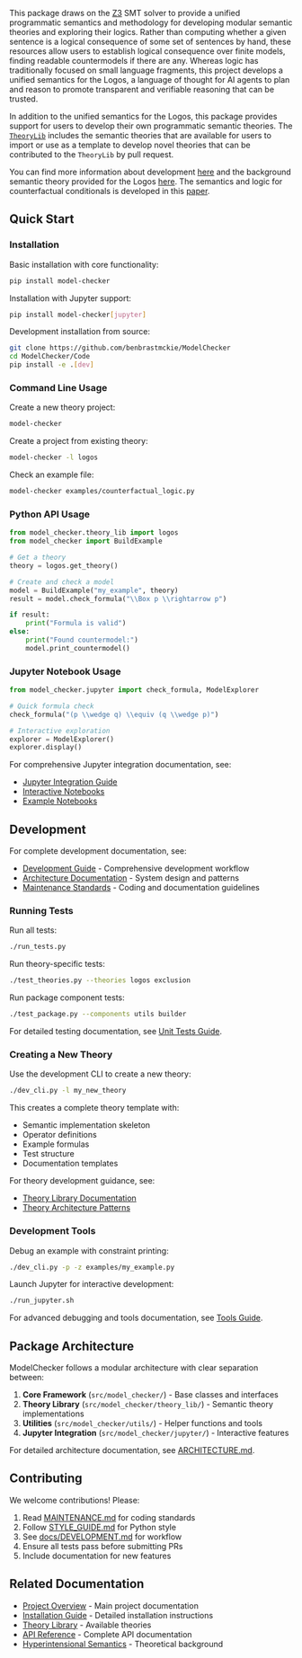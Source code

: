 This package draws on the [Z3](https://github.com/Z3Prover/z3) SMT solver to provide a unified programmatic semantics and methodology for developing modular semantic theories and exploring their logics.
Rather than computing whether a given sentence is a logical consequence of some set of sentences by hand, these resources allow users to establish logical consequence over finite models, finding readable countermodels if there are any.
Whereas logic has traditionally focused on small language fragments, this project develops a unified semantics for the Logos, a language of thought for AI agents to plan and reason to promote transparent and verifiable reasoning that can be trusted.

In addition to the unified semantics for the Logos, this package provides support for users to develop their own programmatic semantic theories.
The [`TheoryLib`](src/model_checker/theory_lib/) includes the semantic theories that are available for users to import or use as a template to develop novel theories that can be contributed to the `TheoryLib` by pull request.

You can find more information about development [here](docs/DEVELOPMENT.md) and the background semantic theory provided for the Logos [here](http://www.benbrastmckie.com/research#access).
The semantics and logic for counterfactual conditionals is developed in this [paper](https://link.springer.com/article/10.1007/s10992-025-09793-8).

## Quick Start

### Installation

Basic installation with core functionality:
```bash
pip install model-checker
```

Installation with Jupyter support:
```bash
pip install model-checker[jupyter]
```

Development installation from source:
```bash
git clone https://github.com/benbrastmckie/ModelChecker
cd ModelChecker/Code
pip install -e .[dev]
```

### Command Line Usage

Create a new theory project:
```bash
model-checker
```

Create a project from existing theory:
```bash
model-checker -l logos
```

Check an example file:
```bash
model-checker examples/counterfactual_logic.py
```

### Python API Usage

```python
from model_checker.theory_lib import logos
from model_checker import BuildExample

# Get a theory
theory = logos.get_theory()

# Create and check a model
model = BuildExample("my_example", theory)
result = model.check_formula("\\Box p \\rightarrow p")

if result:
    print("Formula is valid")
else:
    print("Found countermodel:")
    model.print_countermodel()
```

### Jupyter Notebook Usage

```python
from model_checker.jupyter import check_formula, ModelExplorer

# Quick formula check
check_formula("(p \\wedge q) \\equiv (q \\wedge p)")

# Interactive exploration
explorer = ModelExplorer()
explorer.display()
```

For comprehensive Jupyter integration documentation, see:
- [Jupyter Integration Guide](examples/README_jupyter.md)
- [Interactive Notebooks](src/model_checker/theory_lib/logos/notebooks/README.md)
- [Example Notebooks](notebooks/)

## Development

For complete development documentation, see:
- [Development Guide](docs/DEVELOPMENT.md) - Comprehensive development workflow
- [Architecture Documentation](ARCHITECTURE.md) - System design and patterns
- [Maintenance Standards](MAINTENANCE.md) - Coding and documentation guidelines

### Running Tests

Run all tests:
```bash
./run_tests.py
```

Run theory-specific tests:
```bash
./test_theories.py --theories logos exclusion
```

Run package component tests:
```bash
./test_package.py --components utils builder
```

For detailed testing documentation, see [Unit Tests Guide](../Docs/UNIT_TESTS.md).

### Creating a New Theory

Use the development CLI to create a new theory:
```bash
./dev_cli.py -l my_new_theory
```

This creates a complete theory template with:
- Semantic implementation skeleton
- Operator definitions
- Example formulas
- Test structure
- Documentation templates

For theory development guidance, see:
- [Theory Library Documentation](src/model_checker/theory_lib/README.md)
- [Theory Architecture Patterns](src/model_checker/theory_lib/README.md#theory-architecture-patterns)

### Development Tools

Debug an example with constraint printing:
```bash
./dev_cli.py -p -z examples/my_example.py
```

Launch Jupyter for interactive development:
```bash
./run_jupyter.sh
```

For advanced debugging and tools documentation, see [Tools Guide](../Docs/TOOLS.md).

## Package Architecture

ModelChecker follows a modular architecture with clear separation between:

1. **Core Framework** (`src/model_checker/`) - Base classes and interfaces
2. **Theory Library** (`src/model_checker/theory_lib/`) - Semantic theory implementations
3. **Utilities** (`src/model_checker/utils/`) - Helper functions and tools
4. **Jupyter Integration** (`src/model_checker/jupyter/`) - Interactive features

For detailed architecture documentation, see [ARCHITECTURE.md](ARCHITECTURE.md).

## Contributing

We welcome contributions! Please:

1. Read [MAINTENANCE.md](MAINTENANCE.md) for coding standards
2. Follow [STYLE_GUIDE.md](STYLE_GUIDE.md) for Python style
3. See [docs/DEVELOPMENT.md](docs/DEVELOPMENT.md) for workflow
4. Ensure all tests pass before submitting PRs
5. Include documentation for new features

## Related Documentation

- [Project Overview](../README.md) - Main project documentation
- [Installation Guide](../Docs/INSTALLATION.md) - Detailed installation instructions
- [Theory Library](src/model_checker/theory_lib/README.md) - Available theories
- [API Reference](src/model_checker/README.md) - Complete API documentation
- [Hyperintensional Semantics](../Docs/HYPERINTENSIONAL.md) - Theoretical background
